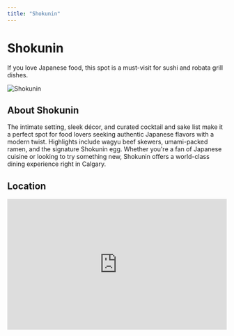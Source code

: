 ```yaml
---
title: "Shokunin"
---
```


<div class="hero-container sub-page text-center py-5">
  <div class="hero">
    <h1 class="display-4 fw-bold">Shokunin</h1>
    <p class="lead">If you love Japanese food, this spot is a must-visit for sushi and robata grill dishes.</p>
  </div>
</div>

<section class="restaurant-details">
  <img src="/assets/shokunin-small.jpg" alt="Shokunin" class="img-fluid mb-4">
  <h2>About Shokunin</h2>
  <p>The intimate setting, sleek décor, and curated cocktail and sake list make it a perfect spot for food lovers seeking authentic Japanese flavors with a modern twist. Highlights include wagyu beef skewers, umami-packed ramen, and the signature Shokunin egg. Whether you're a fan of Japanese cuisine or looking to try something new, Shokunin offers a world-class dining experience right in Calgary.</p>

  <h2>Location</h2>
  <div id="map">
    <!-- Embed Google Maps -->
    <iframe src="https://www.google.com/maps/embed?pb=!1m18!1m12!1m3!1d2508.9837886070927!2d-114.07392022390256!3d51.03492014511008!2m3!1f0!2f0!3f0!3m2!1i1024!2i768!4f13.1!3m3!1m2!1s0x537170196dcede77%3A0x3a5692fb7071565b!2sShokunin!5e0!3m2!1sen!2sus!4v1743688757749!5m2!1sen!2sus" width="100%" height="300" style="border:0;" allowfullscreen="" loading="lazy" referrerpolicy="no-referrer-when-downgrade"></iframe>
  </div>
</section>

<Footer />